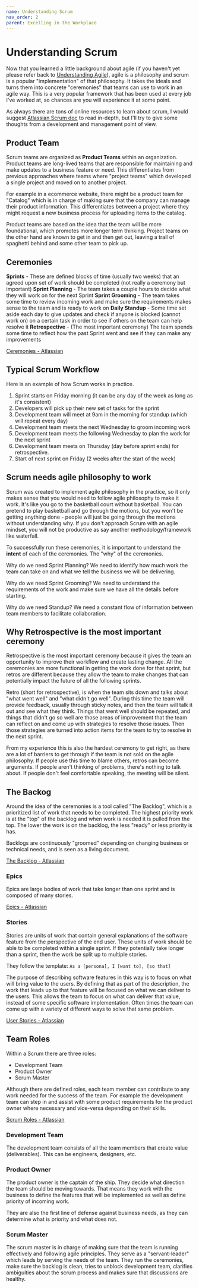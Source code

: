 ```yaml
---
name: Understanding Scrum
nav_order: 2
parent: Excelling in the Workplace
---
```


# Understanding Scrum

Now that you learned a little background about agile (if you haven't yet please refer back to [Understanding Agile](https://thehandbook.jamlouie.com/excelling-in-the-workplace/understanding-agile.html)), agile is a philosophy and scrum is a popular "implementation" of that philosophy. It takes the ideals and turns them into concrete "ceremonies" that teams can use to work in an agile way. This is a very popular framework that has been used at every job I've worked at, so chances are you will experience it at some point.

As always there are tons of online resources to learn about scrum, I would suggest [Atlassian Scrum doc](https://www.atlassian.com/agile/scrum) to read in-depth, but I'll try to give some thoughts from a development and management point of view.

## Product Team

Scrum teams are organized as **Product Teams** within an organization. Product teams are long-lived teams that are responsible for maintaining and make updates to a business feature or need. This differentiates from previous approaches where teams where "project teams" which developed a single project and moved on to another project.

For example in a ecommerce website, there might be a product team for "Catalog" which is in charge of making sure that the company can manage their product information. This differentiates between a project where they might request a new business process for uploading items to the catalog.

Product teams are based on the idea that the team will be more foundational, which promotes more longer term thinking. Project teams on the other hand are known to get in and then get out, leaving a trail of spaghetti behind and some other team to pick up.

## Ceremonies

**Sprints** - These are defined blocks of time (usually two weeks) that an agreed upon set of work should be completed (not really a ceremony but important)
**Sprint Planning** - The team takes a couple hours to decide what they will work on for the next Sprint
**Sprint Grooming** - The team takes some time to review incoming work and make sure the requirements makes sense to the team and is ready to work on
**Daily Standup** - Some time set aside each day to give updates and check if anyone is blocked (cannot work on) on a certain task in order to see if others on the team can help resolve it
**Retrospective** - (The most important ceremony) The team spends some time to reflect how the past Sprint went and see if they can make any improvements

[Ceremonies - Atlassian](https://www.atlassian.com/agile/scrum/ceremonies)

## Typical Scrum Workflow

Here is an example of how Scrum works in practice.

1. Sprint starts on Friday morning (it can be any day of the week as long as it's consistent)
2. Developers will pick up their new set of tasks for the sprint
3. Development team will meet at 9am in the morning for standup (which will repeat every day)
4. Development team meets the next Wednesday to groom incoming work
5. Development team meets the following Wednesday to plan the work for the next sprint
6. Development team meets on Thursday (day before sprint ends) for retrospective.
7. Start of next sprint on Friday (2 weeks after the start of the week)

## Scrum needs agile philosophy to work

Scrum was created to implement agile philosophy in the practice, so it only makes sense that you would need to follow agile philosophy to make it work. It's like you go to the basketball court without basketball. You can pretend to play basketball and go through the motions, but you won't be getting anything done - people will just be going through the motions without understanding why. If you don't approach Scrum with an agile mindset, you will not be productive as say another methodology/framework like waterfall.

To successfully run these ceremonies, it is important to understand the **intent** of each of the ceremonies. The "why" of the ceremonies.

Why do we need Sprint Planning? We need to identify how much work the team can take on and what we tell the business we will be delivering.

Why do we need Sprint Grooming? We need to understand the requirements of the work and make sure we have all the details before starting.

Why do we need Standup? We need a constant flow of information between team members to facilitate collaboration.

## Why Retrospective is the most important ceremony

Retrospective is the most important ceremony because it gives the team an opportunity to improve their workflow and create lasting change. All the ceremonies are more functional in getting the work done for that sprint, but retros are different because they allow the team to make changes that can potentially impact the future of all the following sprints.

Retro (short for retrospective), is when the team sits down and talks about "what went well" and "what didn't go well". During this time the team will provide feedback, usually through sticky notes, and then the team will talk it out and see what they think. Things that went well should be repeated, and things that didn't go so well are those areas of improvement that the team can reflect on and come up with strategies to resolve those issues. Then those strategies are turned into action items for the team to try to resolve in the next sprint.

From my experience this is also the hardest ceremony to get right, as there are a lot of barriers to get through if the team is not sold on the agile philosophy. If people use this time to blame others, retros can become arguments. If people aren't thinking of problems, there's nothing to talk about. If people don't feel comfortable speaking, the meeting will be silent.

## The Backog

Around the idea of the ceremonies is a tool called "The Backlog", which is a prioritized list of work that needs to be completed. The highest priority work is at the "top" of the backlog and when work is needed it is pulled from the top. The lower the work is on the backlog, the less "ready" or less priority is has.

Backlogs are continuously "groomed" depending on changing business or technical needs, and is seen as a living document.

[The Backlog - Atlassian](https://www.atlassian.com/agile/scrum/backlogs)

### Epics

Epics are large bodies of work that take longer than one sprint and is composed of many stories.

[Epics - Atlassian](https://www.atlassian.com/agile/project-management/epics)

### Stories

Stories are units of work that contain general explanations of the software feature from the perspective of the end user. These units of work should be able to be completed within a single sprint. If they potentially take longer than a sprint, then the work be split up to multiple stories.

They follow the template: `As a [persona], I [want to], [so that]`

The purpose of describing software features in this way is to focus on what will bring value to the users. By defining that as part of the description, the work that leads up to that feature will be focused on what we can deliver to the users. This allows the team to focus on what can deliver that value, instead of some specific software implementation. Often times the team can come up with a variety of different ways to solve that same problem.

[User Stories - Atlassian](https://www.atlassian.com/agile/project-management/user-stories)

## Team Roles

Within a Scrum there are three roles:

* Development Team
* Product Owner
* Scrum Master

Although there are defined roles, each team member can contribute to any work needed for the success of the team. For example the development team can step in and assist with some product requirements for the product owner where necessary and vice-versa depending on their skills.

[Scrum Roles - Atlassian](https://www.atlassian.com/agile/scrum/roles)

### Development Team

The development team consists of all the team members that create value (deliverables). This can be engineers, designers, etc. 

### Product Owner

The product owner is the captain of the ship. They decide what direction the team should be moving towards. That means they work with the business to define the features that will be implemented as well as define priority of incoming work.

They are also the first line of defense against business needs, as they can determine what is priority and what does not. 

### Scrum Master

The scrum master is in charge of making sure that the team is running effectively and following agile principles. They serve as a "servant-leader" which leads by serving the needs of the team. They run the ceremonies, make sure the backlog is clean, tries to unblock development team, clarifies ambiguities about the scrum process and makes sure that discussions are healthy.
